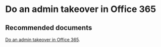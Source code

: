   <properties
	pageTitle="it admin takeover with o365"
	description="it admin takeover with o365"
	service="microsoft.PowerBIDedicated"
	resource="capacities"
	authors="pjfreitas"
	ms.author="pfreitas"	
	displayOrder="1150"
	selfHelpType="generic"
	supportTopicIds="32628113"
	productPesIds="16334"
	cloudEnvironments="public, MoonCake, fairfax" 
	articleId="316e8623-d741-9c48-ebcd-80ad0ce4e58c"
/>

# Do an admin takeover in Office 365

## **Recommended documents**

[Do an admin takeover in Office 365](https://docs.microsoft.com/office365/admin/misc/become-the-admin?view=o365-worldwide).<br>